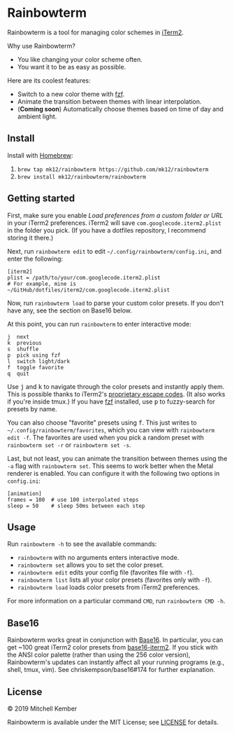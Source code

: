 # Rainbowterm

Rainbowterm is a tool for managing color schemes in [iTerm2][i2].

Why use Rainbowterm?

- You like changing your color scheme often.
- You want it to be as easy as possible.

Here are its coolest features:

- Switch to a new color theme with [fzf][fzf].
- Animate the transition between themes with linear interpolation.
- (**Coming soon**) Automatically choose themes based on time of day and ambient light.

## Install

Install with [Homebrew][hb]:

1. `brew tap mk12/rainbowterm https://github.com/mk12/rainbowterm`
2. `brew install mk12/rainbowterm/rainbowterm`

## Getting started

First, make sure you enable _Load preferences from a custom folder or URL_ in your iTerm2 preferences. iTerm2 will save `com.googlecode.iterm2.plist` in the folder you pick. (If you have a dotfiles repository, I recommend storing it there.)

Next, run `rainbowterm edit` to edit `~/.config/rainbowterm/config.ini`, and enter the following:

```
[iterm2]
plist = /path/to/your/com.googlecode.iterm2.plist
# For example, mine is ~/GitHub/dotfiles/iterm2/com.googlecode.iterm2.plist
```

Now, run `rainbowterm load` to parse your custom color presets. If you don't have any, see the section on Base16 below.

At this point, you can run `rainbowterm` to enter interactive mode:

```
j  next
k  previous
s  shuffle
p  pick using fzf
l  switch light/dark
f  toggle favorite
q  quit
```

Use <kbd>j</kbd> and <kbd>k</kbd> to navigate through the color presets and instantly apply them. This is possible thanks to iTerm2's [proprietary escape codes][esc]. (It also works if you're inside tmux.) If you have [fzf][fzf] installed, use <kbd>p</kbd> to fuzzy-search for presets by name.

You can also choose "favorite" presets using <kbd>f</kbd>. This just writes to `~/.config/rainbowterm/favorites`, which you can view with `rainbowterm edit -f`. The favorites are used when you pick a random preset with `rainbowterm set -r` or `rainbowterm set -s`.

Last, but not least, you can animate the transition between themes using the `-a` flag with `rainbowterm set`. This seems to work better when the Metal renderer is enabled. You can configure it with the following two options in `config.ini`:

```
[animation]
frames = 100  # use 100 interpolated steps
sleep = 50    # sleep 50ms between each step
```

## Usage

Run `rainbowterm -h` to see the available commands:

- `rainbowterm` with no arguments enters interactive mode.
- `rainbowterm set` allows you to set the color preset.
- `rainbowterm edit` edits your config file (favorites file with `-f`).
- `rainbowterm list` lists all your color presets (favorites only with `-f`).
- `rainbowterm load` loads color presets from iTerm2 preferences.

For more information on a particular command `CMD`, run `rainbowterm CMD -h`.

## Base16

Rainbowterm works great in conjunction with [Base16][b16]. In particular, you can get ~100 great iTerm2 color presets from [base16-iterm2][b16i2]. If you stick with the ANSI color palette (rather than using the 256 color version), Rainbowterm's updates can instantly affect all your running programs (e.g., shell, tmux, vim). See chriskempson/base16#174 for further explanation.

## License

© 2019 Mitchell Kember

Rainbowterm is available under the MIT License; see [LICENSE](LICENSE.md) for details.

[i2]: https://iterm2.com
[esc]: https://www.iterm2.com/documentation-escape-codes.html
[hb]: https://brew.sh
[fzf]: https://github.com/junegunn/fzf
[b16]: http://chriskempson.com/projects/base16
[b16i2]: https://github.com/martinlindhe/base16-iterm2
